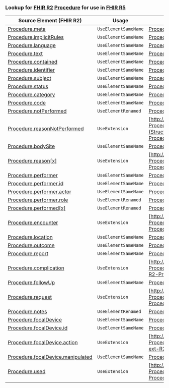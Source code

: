 ### Lookup for [FHIR R2](https://hl7.org/fhir/DSTU2/) [Procedure](https://hl7.org/fhir/DSTU2/Procedure.html) for use in [FHIR R5](https://hl7.org/fhir/R5/)

| Source Element (FHIR R2) | Usage | Target |
| -------------- | ----- | ------ |
| [Procedure.meta](https://hl7.org/fhir/DSTU2/Procedure.html#resource) | `UseElementSameName` | [Procedure.meta](https://hl7.org/fhir/R5/Procedure.html#resource) |
| [Procedure.implicitRules](https://hl7.org/fhir/DSTU2/Procedure.html#resource) | `UseElementSameName` | [Procedure.implicitRules](https://hl7.org/fhir/R5/Procedure.html#resource) |
| [Procedure.language](https://hl7.org/fhir/DSTU2/Procedure.html#resource) | `UseElementSameName` | [Procedure.language](https://hl7.org/fhir/R5/Procedure.html#resource) |
| [Procedure.text](https://hl7.org/fhir/DSTU2/Procedure.html#resource) | `UseElementSameName` | [Procedure.text](https://hl7.org/fhir/R5/Procedure.html#resource) |
| [Procedure.contained](https://hl7.org/fhir/DSTU2/Procedure.html#resource) | `UseElementSameName` | [Procedure.contained](https://hl7.org/fhir/R5/Procedure.html#resource) |
| [Procedure.identifier](https://hl7.org/fhir/DSTU2/Procedure.html#resource) | `UseElementSameName` | [Procedure.identifier](https://hl7.org/fhir/R5/Procedure.html#resource) |
| [Procedure.subject](https://hl7.org/fhir/DSTU2/Procedure.html#resource) | `UseElementSameName` | [Procedure.subject](https://hl7.org/fhir/R5/Procedure.html#resource) |
| [Procedure.status](https://hl7.org/fhir/DSTU2/Procedure.html#resource) | `UseElementSameName` | [Procedure.status](https://hl7.org/fhir/R5/Procedure.html#resource) |
| [Procedure.category](https://hl7.org/fhir/DSTU2/Procedure.html#resource) | `UseElementSameName` | [Procedure.category](https://hl7.org/fhir/R5/Procedure.html#resource) |
| [Procedure.code](https://hl7.org/fhir/DSTU2/Procedure.html#resource) | `UseElementSameName` | [Procedure.code](https://hl7.org/fhir/R5/Procedure.html#resource) |
| [Procedure.notPerformed](https://hl7.org/fhir/DSTU2/Procedure.html#resource) | `UseElementRenamed` | [Procedure.status](https://hl7.org/fhir/R5/Procedure.html#resource) |
| [Procedure.reasonNotPerformed](https://hl7.org/fhir/DSTU2/Procedure.html#resource) | `UseExtension` | [http://hl7.org/fhir/1.0/StructureDefinition/extension-Procedure.reasonNotPerformed](StructureDefinition-ext-R2-Procedure.reasonNotPerformed.html) |
| [Procedure.bodySite](https://hl7.org/fhir/DSTU2/Procedure.html#resource) | `UseElementSameName` | [Procedure.bodySite](https://hl7.org/fhir/R5/Procedure.html#resource) |
| [Procedure.reason[x]](https://hl7.org/fhir/DSTU2/Procedure.html#resource) | `UseExtension` | [http://hl7.org/fhir/1.0/StructureDefinition/extension-Procedure.reason](StructureDefinition-ext-R2-Procedure.reason.html) |
| [Procedure.performer](https://hl7.org/fhir/DSTU2/Procedure.html#resource) | `UseElementSameName` | [Procedure.performer](https://hl7.org/fhir/R5/Procedure.html#resource) |
| [Procedure.performer.id](https://hl7.org/fhir/DSTU2/Procedure.html#resource) | `UseElementSameName` | [Procedure.performer.id](https://hl7.org/fhir/R5/Procedure.html#resource) |
| [Procedure.performer.actor](https://hl7.org/fhir/DSTU2/Procedure.html#resource) | `UseElementSameName` | [Procedure.performer.actor](https://hl7.org/fhir/R5/Procedure.html#resource) |
| [Procedure.performer.role](https://hl7.org/fhir/DSTU2/Procedure.html#resource) | `UseElementRenamed` | [Procedure.performer.function](https://hl7.org/fhir/R5/Procedure.html#resource) |
| [Procedure.performed[x]](https://hl7.org/fhir/DSTU2/Procedure.html#resource) | `UseElementRenamed` | [Procedure.occurrence[x]](https://hl7.org/fhir/R5/Procedure.html#resource) |
| [Procedure.encounter](https://hl7.org/fhir/DSTU2/Procedure.html#resource) | `UseExtension` | [http://hl7.org/fhir/1.0/StructureDefinition/extension-Procedure.encounter](StructureDefinition-ext-R2-Procedure.encounter.html) |
| [Procedure.location](https://hl7.org/fhir/DSTU2/Procedure.html#resource) | `UseElementSameName` | [Procedure.location](https://hl7.org/fhir/R5/Procedure.html#resource) |
| [Procedure.outcome](https://hl7.org/fhir/DSTU2/Procedure.html#resource) | `UseElementSameName` | [Procedure.outcome](https://hl7.org/fhir/R5/Procedure.html#resource) |
| [Procedure.report](https://hl7.org/fhir/DSTU2/Procedure.html#resource) | `UseElementSameName` | [Procedure.report](https://hl7.org/fhir/R5/Procedure.html#resource) |
| [Procedure.complication](https://hl7.org/fhir/DSTU2/Procedure.html#resource) | `UseExtension` | [http://hl7.org/fhir/1.0/StructureDefinition/extension-Procedure.complication](StructureDefinition-ext-R2-Procedure.complication.html) |
| [Procedure.followUp](https://hl7.org/fhir/DSTU2/Procedure.html#resource) | `UseElementSameName` | [Procedure.followUp](https://hl7.org/fhir/R5/Procedure.html#resource) |
| [Procedure.request](https://hl7.org/fhir/DSTU2/Procedure.html#resource) | `UseExtension` | [http://hl7.org/fhir/1.0/StructureDefinition/extension-Procedure.request](StructureDefinition-ext-R2-Procedure.request.html) |
| [Procedure.notes](https://hl7.org/fhir/DSTU2/Procedure.html#resource) | `UseElementRenamed` | [Procedure.note](https://hl7.org/fhir/R5/Procedure.html#resource) |
| [Procedure.focalDevice](https://hl7.org/fhir/DSTU2/Procedure.html#resource) | `UseElementSameName` | [Procedure.focalDevice](https://hl7.org/fhir/R5/Procedure.html#resource) |
| [Procedure.focalDevice.id](https://hl7.org/fhir/DSTU2/Procedure.html#resource) | `UseElementSameName` | [Procedure.focalDevice.id](https://hl7.org/fhir/R5/Procedure.html#resource) |
| [Procedure.focalDevice.action](https://hl7.org/fhir/DSTU2/Procedure.html#resource) | `UseExtension` | [http://hl7.org/fhir/1.0/StructureDefinition/extension-Procedure.focalDevice.action](StructureDefinition-ext-R2-Procedure.fo.action.html) |
| [Procedure.focalDevice.manipulated](https://hl7.org/fhir/DSTU2/Procedure.html#resource) | `UseElementSameName` | [Procedure.focalDevice.manipulated](https://hl7.org/fhir/R5/Procedure.html#resource) |
| [Procedure.used](https://hl7.org/fhir/DSTU2/Procedure.html#resource) | `UseExtension` | [http://hl7.org/fhir/1.0/StructureDefinition/extension-Procedure.used](StructureDefinition-ext-R2-Procedure.used.html) |
